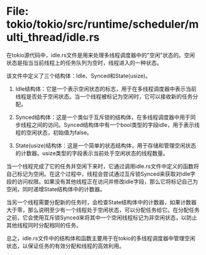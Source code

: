 # File: tokio/tokio/src/runtime/scheduler/multi_thread/idle.rs

在tokio源代码中，idle.rs文件是用来处理多线程调度器中的"空闲"状态的。空闲状态是指当当前线程上的任务队列为空时，线程进入的一种状态。

该文件中定义了三个结构体：Idle、Synced和State(usize)。

1. Idle结构体：它是一个表示空闲状态的标志，用于在多线程调度器中表示当前线程是否处于空闲状态。当一个线程被标记为空闲时，它可以接收新的任务分配。

2. Synced结构体：这是一个类似于互斥锁的结构体，在多线程调度器中用于同步线程之间的访问。Synced结构体中有一个bool类型的字段idle，用于表示线程的空闲状态，初始值为false。

3. State(usize)结构体：这是一个简单的状态结构体，用于存储和管理空闲状态的计数器。usize类型的字段表示当前处于空闲状态的线程数量。

当一个线程完成了它的任务并空闲下来时，它通过调用idle.rs文件中定义的函数将自己标记为空闲。在这个过程中，线程会尝试通过互斥锁Synced来获取对idle字段的访问权限。如果没有其他线程正在访问并修改idle字段，那么它将标记自己为空闲，同时递增State结构体中的计数器。

当另一个线程需要分配新的任务时，会检查State结构体中的计数器，如果计数器大于零，那么说明至少有一个线程处于空闲状态，可以分配任务给它。在分配任务之前，它会使用互斥锁Synced来将其中一个空闲线程标记为非空闲状态，以防止其他线程同时分配相同的任务。

总之，idle.rs文件中的结构体和函数主要用于在tokio的多线程调度器中管理空闲状态，以保证任务的有效分配和线程的高效利用。

